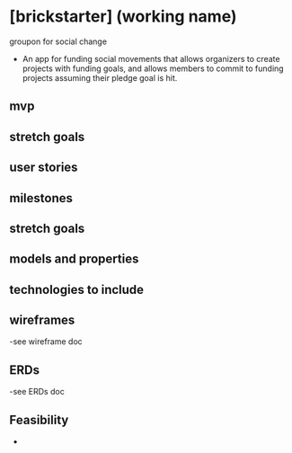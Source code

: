 # [brickstarter] (working name)
groupon for social change
- An app for funding social movements that allows organizers to create projects with funding goals, and allows members to commit to funding projects assuming their pledge goal is hit.



## mvp
## stretch goals

## user stories

## milestones

## stretch goals

## models and properties

## technologies to include

## wireframes
-see wireframe doc

## ERDs
-see ERDs doc

## Feasibility
-

